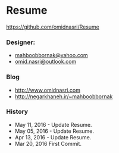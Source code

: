 # Resume
https://github.com/omidnasri/Resume

### Designer:
- mahboobbornak@yahoo.com
- omid.nasri@outlook.com

### Blog
- http://www.omidnasri.com
- http://negarkhaneh.ir/~mahboobbornak

### History
- May 11, 2016 - Update Resume.
- May 05, 2016 - Update Resume.
- Apr 13, 2016 - Update Resume.
- Mar 20, 2016 First Commit.